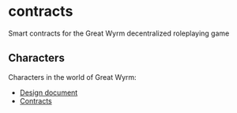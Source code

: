 # contracts
Smart contracts for the Great Wyrm decentralized roleplaying game

## Characters

Characters in the world of Great Wyrm:

- [Design document](docs/characters.md)
- [Contracts](contracts/characters/GreatWyrmCharacters.sol)
